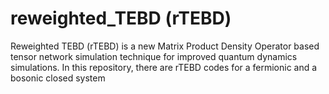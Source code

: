 # reweighted_TEBD (rTEBD)

Reweighted TEBD (rTEBD) is a new Matrix Product Density Operator based tensor network simulation technique for improved quantum dynamics simulations. In this repository, there are rTEBD codes for a fermionic and a bosonic closed system
